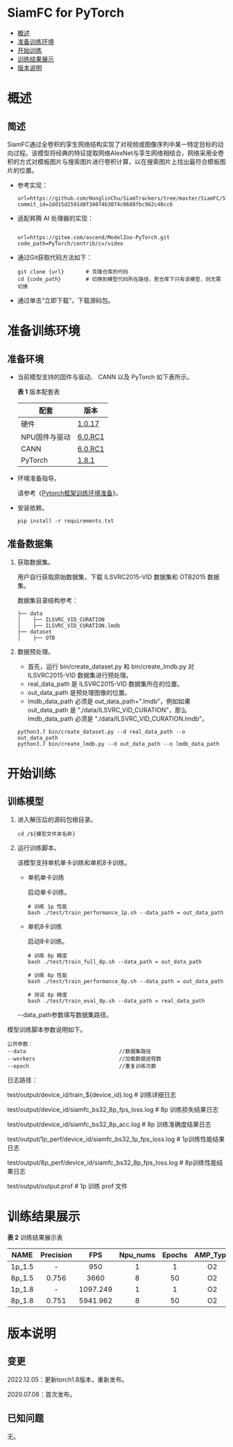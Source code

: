 # SiamFC for PyTorch

-   [概述](概述.md)
-   [准备训练环境](准备训练环境.md)
-   [开始训练](开始训练.md)
-   [训练结果展示](训练结果展示.md)
-   [版本说明](版本说明.md)



# 概述

## 简述

SiamFC通过全卷积的孪生网络结构实现了对视频或图像序列中某一特定目标的动向过程。该模型将经典的特征提取网络AlexNet与孪生网络相结合，网络采用全卷积的方式对模板图片与搜索图片进行卷积计算，以在搜索图片上找出最符合模板图片的位置。

- 参考实现：

  ```
  url=https://github.com/HonglinChu/SiamTrackers/tree/master/SiamFC/SiamFC
  commit_id=2dd15d2591d8f34074b3074c0680fbc962c40cc6
  ```

- 适配昇腾 AI 处理器的实现：

  ```
  
  url=https://gitee.com/ascend/ModelZoo-PyTorch.git
  code_path=PyTorch/contrib/cv/video
  ```
  
- 通过Git获取代码方法如下：

  ```
  git clone {url}       # 克隆仓库的代码
  cd {code_path}        # 切换到模型代码所在路径，若仓库下只有该模型，则无需切换
  ```
  
- 通过单击“立即下载”，下载源码包。

# 准备训练环境

## 准备环境

- 当前模型支持的固件与驱动、 CANN 以及 PyTorch 如下表所示。

  **表 1**  版本配套表

  | 配套       | 版本                                                         |
  | ---------- | ------------------------------------------------------------ |
  | 硬件 | [1.0.17](https://www.hiascend.com/hardware/firmware-drivers?tag=commercial) |
  | NPU固件与驱动 | [6.0.RC1](https://www.hiascend.com/hardware/firmware-drivers?tag=commercial) |
  | CANN       | [6.0.RC1](https://www.hiascend.com/software/cann/commercial?version=6.0.RC1) |
  | PyTorch    | [1.8.1](https://gitee.com/ascend/pytorch/tree/master/) |

- 环境准备指导。

  请参考《[Pytorch框架训练环境准备](https://www.hiascend.com/document/detail/zh/ModelZoo/pytorchframework/ptes)》。
  
- 安装依赖。

  ```
  pip install -r requirements.txt
  ```


## 准备数据集

1. 获取数据集。

   用户自行获取原始数据集，下载 ILSVRC2015-VID 数据集和 OTB2015 数据集。
   
   数据集目录结构参考：
   ```
   ├── data  
   │    ├── ILSVRC_VID_CURATION  
   │    ├── ILSVRC_VID_CURATION.lmdb  
   ├── dataset 
   │    ├── OTB 
   ```


2. 数据预处理。
	- 首先，运行 bin/create_dataset.py 和 bin/create_lmdb.py 对 ILSVRC2015-VID 数据集进行预处理。
	- real_data_path 是 ILSVRC2015-VID 数据集所在的位置。
	- out_data_path 是预处理图像的位置。
	- lmdb_data_path 必须是 out_data_path+".lmdb"，例如如果 out_data_path 是 "./data/ILSVRC_VID_CURATION"，那么 lmdb_data_path 必须是 "./data/ILSVRC_VID_CURATION.lmdb"。
	
	```
	python3.7 bin/create_dataset.py --d real_data_path --o out_data_path 
	python3.7 bin/create_lmdb.py --d out_data_path --o lmdb_data_path
	```


# 开始训练

## 训练模型

1. 进入解压后的源码包根目录。

   ```
   cd /${模型文件夹名称} 
   ```

2. 运行训练脚本。

   该模型支持单机单卡训练和单机8卡训练。

   - 单机单卡训练

     启动单卡训练。

     ```
     # 训练 1p 性能
     bash ./test/train_performance_1p.sh --data_path = out_data_path    
     ```

   - 单机8卡训练

     启动8卡训练。

     ```
     # 训练 8p 精度
     bash ./test/train_full_8p.sh --data_path = out_data_path
     
     # 训练 8p 性能  
     bash ./test/train_performance_8p.sh --data_path = out_data_path
     
     # 测试 8p 精度
     bash ./test/train_eval_8p.sh --data_path = real_data_path
     ```

   --data\_path参数填写数据集路径。

模型训练脚本参数说明如下。

```
公共参数：
--data                              //数据集路径
--workers                           //加载数据进程数      
--epoch                             //重复训练次数
   ```
   
日志路径：

test/output/device_id/train_${device_id}.log # 训练详细日志

test/output/device_id/siamfc_bs32_8p_fps_loss.log # 8p 训练损失结果日志

test/output/device_id/siamfc_bs32_8p_acc.log # 8p 训练准确度结果日志

test/output/1p_perf/device_id/siamfc_bs32_1p_fps_loss.log  # 1p训练性能结果日志

test/output/8p_perf/device_id/siamfc_bs32_8p_fps_loss.log # 8p训练性能结果日志

test/output/output.prof  # 1p 训练 prof 文件

# 训练结果展示

**表 2**  训练结果展示表

| NAME | Precision |  FPS  | Npu_nums | Epochs | AMP_Type |
|:-------:| :-------: | :--: | :------: | :----: | :------: |
| 1p_1.5 |     -     |950 |    1     |   1    |    O2    |
| 8p_1.5 |  0.756  |  3660 |    8     |   50   |    O2    |
| 1p_1.8 |     -     |  1097.249 |    1     |   1    |    O2    |
| 8p_1.8 |  0.751  |  5941.962 |    8     |   50   |    O2    |


# 版本说明

## 变更

2022.12.05：更新torch1.8版本，重新发布。

2020.07.08：首次发布。

## 已知问题

无。











